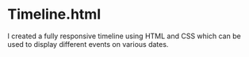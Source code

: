 # Timeline.html
I created a fully responsive timeline using HTML and CSS which can be used to display different events on various dates.
